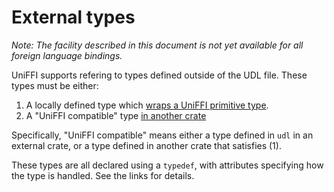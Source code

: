 # External types

*Note: The facility described in this document is not yet available for all foreign language
bindings.*

UniFFI supports refering to types defined outside of the UDL file. These types must be
either:

1) A locally defined type which [wraps a UniFFI primitive type](./ext_types_wrapped.md).
2) A "UniFFI compatible" type [in another crate](./ext_types_external.md)

Specifically, "UniFFI compatible" means either a type defined in `udl` in an external crate, or
a type defined in another crate that satisfies (1).

These types are all declared using a `typedef`, with attributes specifying how the type is
handled. See the links for details.